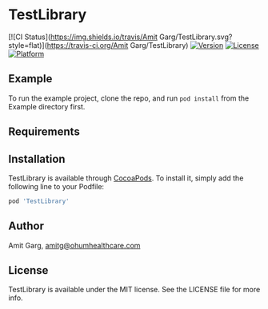 # TestLibrary

[![CI Status](https://img.shields.io/travis/Amit Garg/TestLibrary.svg?style=flat)](https://travis-ci.org/Amit Garg/TestLibrary)
[![Version](https://img.shields.io/cocoapods/v/TestLibrary.svg?style=flat)](https://cocoapods.org/pods/TestLibrary)
[![License](https://img.shields.io/cocoapods/l/TestLibrary.svg?style=flat)](https://cocoapods.org/pods/TestLibrary)
[![Platform](https://img.shields.io/cocoapods/p/TestLibrary.svg?style=flat)](https://cocoapods.org/pods/TestLibrary)

## Example

To run the example project, clone the repo, and run `pod install` from the Example directory first.

## Requirements

## Installation

TestLibrary is available through [CocoaPods](https://cocoapods.org). To install
it, simply add the following line to your Podfile:

```ruby
pod 'TestLibrary'
```

## Author

Amit Garg, amitg@ohumhealthcare.com

## License

TestLibrary is available under the MIT license. See the LICENSE file for more info.

